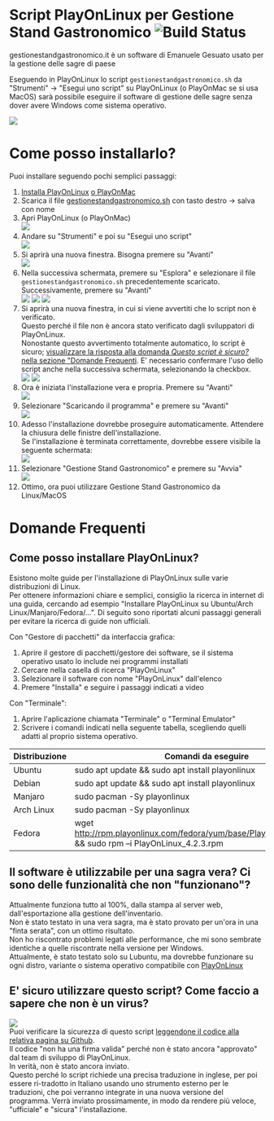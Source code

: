# Script PlayOnLinux per Gestione Stand Gastronomico ![Build Status](https://img.shields.io/github/workflow/status/MatteoGheza/gestionestandgastronomico-playonlinux/CI)
gestionestandgastronomico.it è un software di Emanuele Gesuato usato per la gestione delle sagre di paese

Eseguendo in PlayOnLinux lo script ```gestionestandgastronomico.sh``` da "Strumenti" -> "Esegui uno script" su PlayOnLinux (o PlayOnMac se si usa MacOS) sarà possibile eseguire il software di gestione delle sagre senza dover avere Windows come sistema operativo.

![](immagini/copertina.png)

# Come posso installarlo?
Puoi installare seguendo pochi semplici passaggi:
1. [Installa PlayOnLinux](https://github.com/MatteoGheza/gestionestandgastronomico-playonlinux#come-posso-installare-playonlinux) [o PlayOnMac](https://github.com/MatteoGheza/gestionestandgastronomico-playonlinux#come-posso-installare-playonmac)
2. Scarica il file [gestionestandgastronomico.sh](https://github.com/MatteoGheza/gestionestandgastronomico-playonlinux/raw/master/gestionestandgastronomico.sh) con tasto destro -> salva con nome
3. Apri PlayOnLinux (o PlayOnMac)  
![](immagini/installazione1.png)
4. Andare su "Strumenti" e poi su "Esegui uno script"  
![](immagini/installazione2.png)
5. Si aprirà una nuova finestra. Bisogna premere su "Avanti"  
![](immagini/installazione3.png)
5. Nella successiva schermata, premere su "Esplora" e selezionare il file ```gestionestandgastronomico.sh``` precedentemente scaricato.
Successivamente, premere su "Avanti"  
![](immagini/installazione4.png)
![](immagini/installazione5.png)
![](immagini/installazione6.png)
6. Si aprirà una nuova finestra, in cui si viene avvertiti che lo script non è verificato.  
Questo perché il file non è ancora stato verificato dagli sviluppatori di PlayOnLinux.  
Nonostante questo avvertimento totalmente automatico, lo script è sicuro; [visualizzare la risposta alla domanda _Questo script è sicuro?_ nella sezione "Domande Frequenti](https://github.com/MatteoGheza/gestionestandgastronomico-playonlinux#e-sicuro-utilizzare-questo-script-come-faccio-a-sapere-che-non-%C3%A8-un-virus).
E' necessario confermare l'uso dello script anche nella successiva schermata, selezionando la checkbox.  
![](immagini/installazione7.png)
![](immagini/installazione8.png)
7. Ora è iniziata l'installazione vera e propria. Premere su "Avanti"  
![](immagini/installazione9.png)
8. Selezionare "Scaricando il programma" e premere su "Avanti"  
![](immagini/installazione10.png)
9. Adesso l'installazione dovrebbe proseguire automaticamente. Attendere la chiusura delle finistre dell'installazione.  
Se l'installazione è terminata correttamente, dovrebbe essere visibile la seguente schermata:  
![](immagini/installazione11.png)
10. Selezionare "Gestione Stand Gastronomico" e premere su "Avvia"  
![](immagini/installazione12.png)
11. Ottimo, ora puoi utilizzare Gestione Stand Gastronomico da Linux/MacOS

# Domande Frequenti
## Come posso installare PlayOnLinux?
Esistono molte guide per l'installazione di PlayOnLinux sulle varie distribuzioni di Linux.  
Per ottenere informazioni chiare e semplici, consiglio la ricerca in internet di una guida, cercando ad esempio "Installare PlayOnLinux su Ubuntu/Arch Linux/Manjaro/Fedora/...".
Di seguito sono riportati alcuni passaggi generali per evitare la ricerca di guide non ufficiali.

Con "Gestore di pacchetti" da interfaccia grafica:
1. Aprire il gestore di pacchetti/gestore dei software, se il sistema operativo usato lo include nei programmi installati
2. Cercare nella casella di ricerca "PlayOnLinux"
3. Selezionare il software con nome "PlayOnLinux" dall'elenco
4. Premere "Installa" e seguire i passaggi indicati a video

Con "Terminale":
1. Aprire l'aplicazione chiamata "Terminale" o "Terminal Emulator"
2. Scrivere i comandi indicati nella seguente tabella, scegliendo quelli adatti al proprio sistema operativo.

| Distribuzione | Comandi da eseguire                                                                                        |
|---------------|------------------------------------------------------------------------------------------------------------|
| Ubuntu        | sudo apt update && sudo apt install playonlinux                                                            |
| Debian        | sudo apt update && sudo apt install playonlinux                                                            |
| Manjaro       | sudo pacman -Sy playonlinux                                                                                |
| Arch Linux    | sudo pacman -Sy playonlinux                                                                                |
| Fedora        | wget http://rpm.playonlinux.com/fedora/yum/base/PlayOnLinux_4.2.3.rpm && sudo rpm –i PlayOnLinux_4.2.3.rpm |

## Il software è utilizzabile per una sagra vera? Ci sono delle funzionalità che non "funzionano"?
Attualmente funziona tutto al 100%, dalla stampa al server web, dall'esportazione alla gestione dell'inventario.  
Non è stato testato in una vera sagra, ma è stato provato per un'ora in una "finta serata", con un ottimo risultato.  
Non ho riscontrato problemi legati alle performance, che mi sono sembrate identiche a quelle riscontrate nella versione per Windows.  
Attualmente, è stato testato solo su Lubuntu, ma dovrebbe funzionare su ogni distro, variante o sistema operativo compatibile con [PlayOnLinux](https://www.playonlinux.com/en/download.html)
## E' sicuro utilizzare questo script? Come faccio a sapere che non è un virus?
![](immagini/installazione7.png)  
Puoi verificare la sicurezza di questo script [leggendone il codice alla relativa pagina su Github](https://github.com/MatteoGheza/gestionestandgastronomico-playonlinux/blob/master/gestionestandgastronomico.sh).  
Il codice "non ha una firma valida" perché non è stato ancora "approvato" dal team di sviluppo di PlayOnLinux.  
In verità, non è stato ancora inviato.  
Questo perché lo script richiede una precisa traduzione in inglese, per poi essere ri-tradotto in Italiano usando uno strumento esterno per le traduzioni, che poi verranno integrate in una nuova versione del programma. Verrà inviato prossimamente, in modo da rendere più veloce, "ufficiale" e "sicura" l'installazione.
